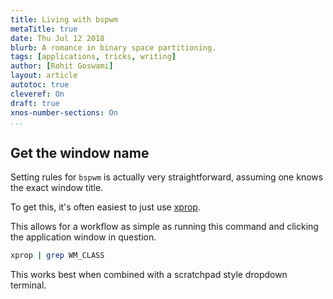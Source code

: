 ```yaml
---
title: Living with bspwm
metaTitle: true
date: Thu Jul 12 2018 
blurb: A romance in binary space partitioning.
tags: [applications, tricks, writing]
author: [Rohit Goswami]
layout: article
autotoc: true
cleveref: On
draft: true
xnos-number-sections: On
...
```


## Get the window name
Setting rules for `bspwm` is actually very straightforward, assuming one knows
the exact window title.

To get this, it's often easiest to just use
[xprop](https://xorg.freedesktop.org/wiki/).

This allows for a workflow as simple as running this command and clicking the
application window in question.

```bash
xprop | grep WM_CLASS
```

This works best when combined with a scratchpad style dropdown terminal.
